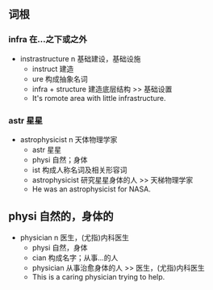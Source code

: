 ## 词根
### infra 在...之下或之外
- instrastructure n 基础建设，基础设施
    -  instruct 建造
    -  ure 构成抽象名词
    - infra + structure 建造底层结构 >> 基础设置
    - It's romote area with little infrastructure.

### astr 星星
- astrophysicist n 天体物理学家 
    - astr 星星
    - physi 自然；身体
    - ist 构成人称名词及相关形容词
    - astrophysicist 研究星星身体的人 >> 天梯物理学家
    - He was an astrophysicist for NASA.

## physi 自然的，身体的
- physician n 医生，(尤指)内科医生
    - physi 自然，身体
    - cian 构成名字；从事...的人
    - physician 从事治愈身体的人 >> 医生，(尤指)内科医生
    - This is a caring physician trying to help.




    



